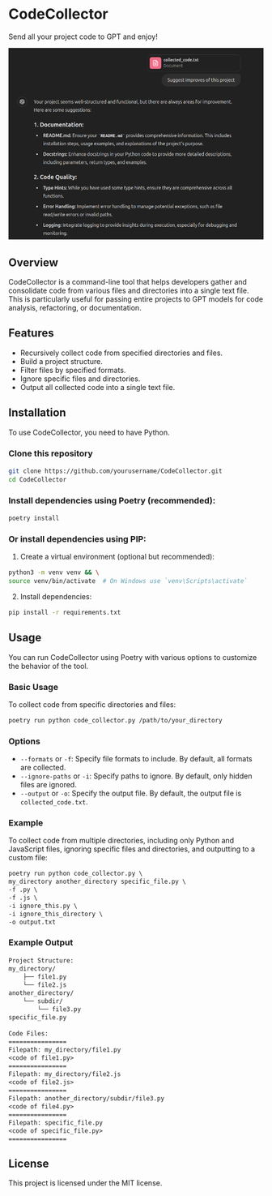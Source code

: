 # CodeCollector

Send all your project code to GPT and enjoy!

![image](.images/img.png)

## Overview

CodeCollector is a command-line tool that helps developers gather and consolidate code from various files and
directories into a single text file. This is particularly useful for passing entire projects to GPT models for code
analysis, refactoring, or documentation.

## Features

- Recursively collect code from specified directories and files.
- Build a project structure.
- Filter files by specified formats.
- Ignore specific files and directories.
- Output all collected code into a single text file.

## Installation

To use CodeCollector, you need to have Python.

### Clone this repository

```sh
git clone https://github.com/yourusername/CodeCollector.git
cd CodeCollector
```

### Install dependencies using Poetry (recommended):

```sh
poetry install
```

### Or install dependencies using PIP:

1. Create a virtual environment (optional but recommended):

```sh
python3 -m venv venv && \
source venv/bin/activate  # On Windows use `venv\Scripts\activate`
```

2. Install dependencies:

```sh
pip install -r requirements.txt
```

## Usage

You can run CodeCollector using Poetry with various options to customize the behavior of the tool.

### Basic Usage

To collect code from specific directories and files:

```sh
poetry run python code_collector.py /path/to/your_directory
```

### Options

* `--formats` or `-f`: Specify file formats to include. By default, all formats are collected.
* `--ignore-paths` or `-i`: Specify paths to ignore. By default, only hidden files
  are ignored.
* `--output` or `-o`: Specify the output file. By default, the output file is `collected_code.txt`.

### Example

To collect code from multiple directories, including only Python and JavaScript files, ignoring specific files and
directories, and outputting to a custom file:

```shell
poetry run python code_collector.py \
my_directory another_directory specific_file.py \
-f .py \
-f .js \
-i ignore_this.py \
-i ignore_this_directory \
-o output.txt
```

### Example Output

```
Project Structure:
my_directory/
    ├── file1.py
    └── file2.js
another_directory/
    └── subdir/
        └── file3.py
specific_file.py

Code Files:
================
Filepath: my_directory/file1.py
<code of file1.py>
================
Filepath: my_directory/file2.js
<code of file2.js>
================
Filepath: another_directory/subdir/file3.py
<code of file4.py>
================
Filepath: specific_file.py
<code of specific_file.py>
================
```

## License

This project is licensed under the MIT license.